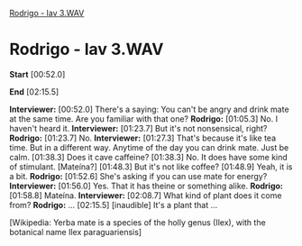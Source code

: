 [Rodrigo - lav 3.WAV](#Rodrigo---lav3.wav)

Rodrigo - lav 3.WAV
===================

**Start** \[00:52.0\] 

**End** \[02:15.5\]

**Interviewer:**  [00:52.0] There's a saying: You can't be angry and drink mate at the same time. Are you familiar with that one?
**Rodrigo:** [01:05.3] No. I haven't heard it. 
**Interviewer:**  [01:23.7] But it's not nonsensical, right?
**Rodrigo:** [01:23.7] No. 
**Interviewer:**  [01:27.3] That's because it's like tea time. But in a different way. Anytime of the day you can drink mate. Just be calm.
 [01:38.3] Does it cave caffeine? 
 [01:38.3] No. It does have some kind of stimulant. [Mateína?]
 [01:48.3] But it's not like coffee?
 [01:48.9] Yeah, it is a bit. 
**Rodrigo:** [01:52.6] She's asking if you can use mate for energy? 
**Interviewer:**  [01:56.0] Yes. That it has theine or something alike. 
**Rodrigo:** [01:58.8] Mateína. 
**Interviewer:**  [02:08.7] What kind of plant does it come from?
**Rodrigo:** ...  [02:15.5] [inaudible] It's a plant that ...

[Wikipedia: Yerba mate is a species of the holly genus (Ilex), with the botanical name Ilex paraguariensis]